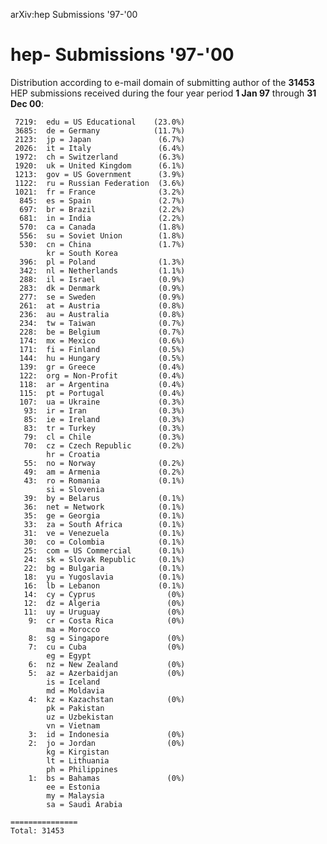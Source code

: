 arXiv:hep Submissions '97-'00

hep- Submissions '97-'00
========================

Distribution according to e-mail domain of submitting author of the
**31453** HEP submissions received during the four year period **1 Jan
97** through **31 Dec 00**:

     7219:  edu = US Educational    (23.0%)
     3685:  de = Germany            (11.7%)
     2123:  jp = Japan               (6.7%)
     2026:  it = Italy               (6.4%)
     1972:  ch = Switzerland         (6.3%)
     1920:  uk = United Kingdom      (6.1%)
     1213:  gov = US Government      (3.9%)
     1122:  ru = Russian Federation  (3.6%)
     1021:  fr = France              (3.2%)
      845:  es = Spain               (2.7%)
      697:  br = Brazil              (2.2%)
      681:  in = India               (2.2%)
      570:  ca = Canada              (1.8%)
      556:  su = Soviet Union        (1.8%)
      530:  cn = China               (1.7%)
            kr = South Korea
      396:  pl = Poland              (1.3%)
      342:  nl = Netherlands         (1.1%)
      288:  il = Israel              (0.9%)
      283:  dk = Denmark             (0.9%)
      277:  se = Sweden              (0.9%)
      261:  at = Austria             (0.8%)
      236:  au = Australia           (0.8%)
      234:  tw = Taiwan              (0.7%)
      228:  be = Belgium             (0.7%)
      174:  mx = Mexico              (0.6%)
      171:  fi = Finland             (0.5%)
      144:  hu = Hungary             (0.5%)
      139:  gr = Greece              (0.4%)
      122:  org = Non-Profit         (0.4%)
      118:  ar = Argentina           (0.4%)
      115:  pt = Portugal            (0.4%)
      107:  ua = Ukraine             (0.3%)
       93:  ir = Iran                (0.3%)
       85:  ie = Ireland             (0.3%)
       83:  tr = Turkey              (0.3%)
       79:  cl = Chile               (0.3%)
       70:  cz = Czech Republic      (0.2%)
            hr = Croatia
       55:  no = Norway              (0.2%)
       49:  am = Armenia             (0.2%)
       43:  ro = Romania             (0.1%)
            si = Slovenia
       39:  by = Belarus             (0.1%)
       36:  net = Network            (0.1%)
       35:  ge = Georgia             (0.1%)
       33:  za = South Africa        (0.1%)
       31:  ve = Venezuela           (0.1%)
       30:  co = Colombia            (0.1%)
       25:  com = US Commercial      (0.1%)
       24:  sk = Slovak Republic     (0.1%)
       22:  bg = Bulgaria            (0.1%)
       18:  yu = Yugoslavia          (0.1%)
       16:  lb = Lebanon             (0.1%)
       14:  cy = Cyprus                (0%)
       12:  dz = Algeria               (0%)
       11:  uy = Uruguay               (0%)
        9:  cr = Costa Rica            (0%)
            ma = Morocco
        8:  sg = Singapore             (0%)
        7:  cu = Cuba                  (0%)
            eg = Egypt
        6:  nz = New Zealand           (0%)
        5:  az = Azerbaidjan           (0%)
            is = Iceland
            md = Moldavia
        4:  kz = Kazachstan            (0%)
            pk = Pakistan
            uz = Uzbekistan
            vn = Vietnam
        3:  id = Indonesia             (0%)
        2:  jo = Jordan                (0%)
            kg = Kirgistan
            lt = Lithuania
            ph = Philippines
        1:  bs = Bahamas               (0%)
            ee = Estonia
            my = Malaysia
            sa = Saudi Arabia

    ===============
    Total: 31453
